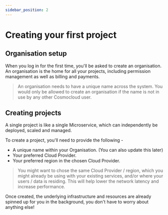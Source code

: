 ```yaml
---
sidebar_position: 2
---
```


# Creating your first project

## Organisation setup

When you log in for the first time, you'll be asked to create an organisation. An organisation is the home for all your projects, including permission management as well as billing and payments.

> An organisation needs to have a unique name across the system. You would only be allowed to create an organisation if the name is not in use by any other Cosmocloud user.

## Creating projects

A single project is like a single Microservice, which can independently be deployed, scaled and managed.

To create a project, you'll need to provide the following -

- A unique name within your Organisation. (You can also update this later)
- Your preferred Cloud Provider.
- Your preferred region in the chosen Cloud Provider.

> You might want to chose the same Cloud Provider / region, which you might already be using with your existing services, and/or where your users / data is residing. This will help lower the network latency and increase performance.

Once created, the underlying infrastructure and resources are already spinned up for you in the background, you don't have to worry about anything else!
